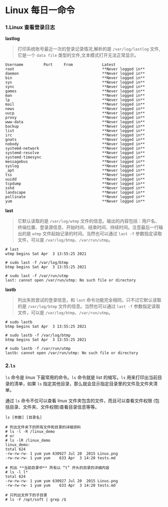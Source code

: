 # Linux 每日一命令

### 1.Linux 查看登录日志

**lastlog**

> 打印系统账号最近一次的登录记录情况,解析的是 `/var/log/lastlog` 文件,它是一个 `data file` 类型的文件,文本模式打开无法正常显示。

```shell
Username         Port     From             Latest
root                                       **Never logged in**
daemon                                     **Never logged in**
bin                                        **Never logged in**
sys                                        **Never logged in**
sync                                       **Never logged in**
games                                      **Never logged in**
man                                        **Never logged in**
lp                                         **Never logged in**
mail                                       **Never logged in**
news                                       **Never logged in**
uucp                                       **Never logged in**
proxy                                      **Never logged in**
www-data                                   **Never logged in**
backup                                     **Never logged in**
list                                       **Never logged in**
irc                                        **Never logged in**
gnats                                      **Never logged in**
nobody                                     **Never logged in**
systemd-network                            **Never logged in**
systemd-resolve                            **Never logged in**
systemd-timesync                           **Never logged in**
messagebus                                 **Never logged in**
syslog                                     **Never logged in**
_apt                                       **Never logged in**
tss                                        **Never logged in**
uuidd                                      **Never logged in**
tcpdump                                    **Never logged in**
sshd                                       **Never logged in**
landscape                                  **Never logged in**
pollinate                                  **Never logged in**
yum                                        **Never logged in**
```

**last**

> 它默认读取的是 `/var/log/wtmp` 文件的信息。输出的内容包括：用户名、终端位置、登录源信息、开始时间、结束时间、持续时间。注意最后一行输出的是 `wtmp` 文件起始记录的时间。当然也可以通过 `last -f` 参数指定读取文件，可以是 `/var/log/btmp`、`/var/run/utmp`。

```shell
# last
wtmp begins Sat Apr  3 13:55:25 2021

# sudo last -f /var/log/btmp
btmp begins Sat Apr  3 13:55:25 2021

# sudo last -f /var/run/utmp
last: cannot open /var/run/utmp: No such file or directory
```

**lastb**

> 列出失败尝试的登录信息，和 `last` 命令功能完全相同，只不过它默认读取的是 `/var/log/btmp` 文件的信息。当然也可以通过 `last -f` 参数指定读取文件，可以是 `/var/log/btmp`、`/var/run/utmp`。

```shell
# sudo lastb
btmp begins Sat Apr  3 13:55:25 2021

# sudo lastb -f /var/log/btmp
btmp begins Sat Apr  3 13:55:25 2021

# sudo lastb -f /var/run/utmp
lastb: cannot open /var/run/utmp: No such file or directory
```

### 2.`ls`

`ls` 命令是 linux 下最常用的命令。`ls` 命令就是 list 的缩写。`ls` 用来打印出当前目录的清单，如果 `ls` 指定其他目录，那么就会显示指定目录里的文件及文件夹清单。

通过 `ls` 命令不仅可以查看 linux 文件夹包含的文件，而且可以查看文件权限 (包括目录、文件夹、文件权限)查看目录信息等等。

```
ls [参数] [目录名]
```

```shell
# 列出文件夹下的所有文件和目录的详细资料
# ls -l -R /linux_demo
# or
# ls -lR /linux_demo
linux_demo:
total 624
-rw-rw-rw- 1 yum yum 630927 Jul 20  2015 Linus.png
-rw-rw-rw- 1 yum yum    633 Apr  3 14:20 tests.md

# 列出 **当前目录中** 所有以 “t” 开头的目录的详细内容
# ls -l l*
total 624
-rw-rw-rw- 1 yum yum 630927 Jul 20  2015 Linus.png
-rw-rw-rw- 1 yum yum    633 Apr  3 14:20 tests.md

# 只列出文件下的子目录
# ls -F /opt/soft | grep /$
```
